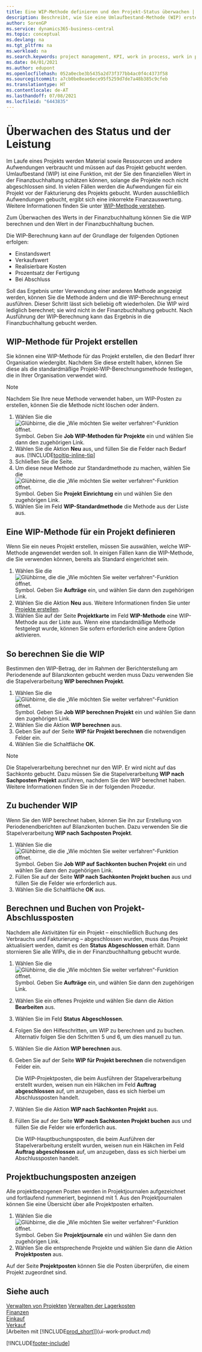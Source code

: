 ```yaml
---
title: Eine WIP-Methode definieren und den Projekt-Status überwachen | Microsoft Docs
description: Beschreibt, wie Sie eine Umlaufbestand-Methode (WIP) erstellen und WIP berechnen können, um den finanziellen Wert von Projekten zu beurteilen, während sie ausgeführt werden.
author: SorenGP
ms.service: dynamics365-business-central
ms.topic: conceptual
ms.devlang: na
ms.tgt_pltfrm: na
ms.workload: na
ms.search.keywords: project management, KPI, work in process, work in progress
ms.date: 04/01/2021
ms.author: edupont
ms.openlocfilehash: 052a0ecbe3b5435a2d73f377bb4ac0f4c4373f58
ms.sourcegitcommit: a7cb0be8eae6ece95f5259d7de7a48b385c9cfeb
ms.translationtype: HT
ms.contentlocale: de-AT
ms.lasthandoff: 07/08/2021
ms.locfileid: "6443835"
---
```

# <a name="monitor-job-progress-and-performance"></a>Überwachen des Status und der Leistung
Im Laufe eines Projekts werden Material sowie Ressourcen und andere Aufwendungen verbraucht und müssen auf das Projekt gebucht werden. Umlaufbestand (WIP) ist eine Funktion, mit der Sie den finanziellen Wert in der Finanzbuchhaltung schätzen können, solange die Projekte noch nicht abgeschlossen sind. In vielen Fällen werden die Aufwendungen für ein Projekt vor der Fakturierung des Projekts gebucht. Wurden ausschließlich Aufwendungen gebucht, ergibt sich eine inkorrekte Finanzauswertung. Weitere Informationen finden Sie unter [WIP-Methode verstehen](projects-understanding-wip.md).

Zum Überwachen des Werts in der Finanzbuchhaltung können Sie die WIP berechnen und den Wert in der Finanzbuchhaltung buchen.

Die WIP-Berechnung kann auf der Grundlage der folgenden Optionen erfolgen:

* Einstandswert
* Verkaufswert
* Realisierbare Kosten
* Prozentsatz der Fertigung
* Bei Abschluss

Soll das Ergebnis unter Verwendung einer anderen Methode angezeigt werden, können Sie die Methode ändern und die WIP-Berechnung erneut ausführen. Dieser Schritt lässt sich beliebig oft wiederholen. Die WIP wird lediglich berechnet; sie wird nicht in der Finanzbuchhaltung gebucht. Nach Ausführung der WIP-Berechnung kann das Ergebnis in die Finanzbuchhaltung gebucht werden.

## <a name="to-create-a-job-wip-method"></a>WIP-Methode für Projekt erstellen
Sie können eine WIP-Methode für das Projekt erstellen, die den Bedarf Ihrer Organisation wiedergibt. Nachdem Sie diese erstellt haben, können Sie diese als die standardmäßige Projekt-WIP-Berechnungsmethode festlegen, die in Ihrer Organisation verwendet wird.  

> [!NOTE]
> Nachdem Sie Ihre neue Methode verwendet haben, um WIP-Posten zu erstellen, können Sie die Methode nicht löschen oder ändern.  

1. Wählen Sie die ![Glühbirne, die die „Wie möchten Sie weiter verfahren“-Funktion öffnet.](media/ui-search/search_small.png "Tell Me-Funktion") Symbol. Geben Sie **Job WIP-Methoden für Projekte** ein und wählen Sie dann den zugehörigen Link.  
2. Wählen Sie die Aktion **Neu** aus, und füllen Sie die Felder nach Bedarf aus. [!INCLUDE[tooltip-inline-tip](includes/tooltip-inline-tip_md.md)]  
3. Schließen Sie die Seite.   
4. Um diese neue Methode zur Standardmethode zu machen, wählen Sie die ![Glühbirne, die die „Wie möchten Sie weiter verfahren“-Funktion öffnet.](media/ui-search/search_small.png "Tell Me-Funktion") Symbol. Geben Sie **Projekt Einrichtung** ein und wählen Sie den zugehörigen Link.  
5. Wählen Sie im Feld **WIP-Standardmethode** die Methode aus der Liste aus.

## <a name="to-define-a-wip-method-for-a-job"></a>Eine WIP-Methode für ein Projekt definieren
Wenn Sie ein neues Projekt erstellen, müssen Sie auswählen, welche WIP-Methode angewendet werden soll. In einigen Fällen kann die WIP-Methode, die Sie verwenden können, bereits als Standard eingerichtet sein.

1. Wählen Sie die ![Glühbirne, die die „Wie möchten Sie weiter verfahren“-Funktion öffnet.](media/ui-search/search_small.png "Tell Me-Funktion") Symbol. Geben Sie **Aufträge** ein, und wählen Sie dann den zugehörigen Link.
2. Wählen Sie die Aktion **Neu** aus. Weitere Informationen finden Sie unter  [Projekte erstellen](projects-how-create-jobs.md).  
3. Wählen Sie auf der Seite **Projektkarte** im Feld **WIP-Methode** eine WIP-Methode aus der Liste aus. Wenn eine standardmäßige Methode festgelegt wurde, können Sie sofern erforderlich eine andere Option aktivieren.  

## <a name="to-calculate-wip"></a>So berechnen Sie die WIP
Bestimmen den WIP-Betrag, der im Rahmen der Berichterstellung am Periodenende auf Bilanzkonten gebucht werden muss Dazu verwenden Sie die Stapelverarbeitung **WIP berechnen Projekt**.  

1. Wählen Sie die ![Glühbirne, die die „Wie möchten Sie weiter verfahren“-Funktion öffnet.](media/ui-search/search_small.png "Tell Me-Funktion") Symbol. Geben Sie **Job WIP berechnen Projekt** ein und wählen Sie dann den zugehörigen Link.  
2. Wählen Sie die Aktion **WIP berechnen** aus.
3. Geben Sie auf der Seite **WIP für Projekt berechnen** die notwendigen Felder ein.
4. Wählen Sie die Schaltfläche **OK**.  

> [!NOTE]  
>   Die Stapelverarbeitung berechnet nur den WIP. Er wird nicht auf das Sachkonto gebucht. Dazu müssen Sie die Stapelverarbeitung **WIP nach Sachposten Projekt** ausführen, nachdem Sie den WIP berechnet haben. Weitere Informationen finden Sie in der folgenden Prozedur.

## <a name="to-post-wip"></a>Zu buchender WIP
Wenn Sie den WIP berechnet haben, können Sie ihn zur Erstellung von Periodenendberichten auf Bilanzkonten buchen. Dazu verwenden Sie die Stapelverarbeitung **WIP nach Sachposten Projekt**.

1. Wählen Sie die ![Glühbirne, die die „Wie möchten Sie weiter verfahren“-Funktion öffnet.](media/ui-search/search_small.png "Tell Me-Funktion") Symbol. Geben Sie **Job WIP auf Sachkonten buchen Projekt** ein und wählen Sie dann den zugehörigen Link.  
2. Füllen Sie auf der Seite **WIP nach Sachkonten Projekt buchen** aus und füllen Sie die Felder wie erforderlich aus.  
3. Wählen Sie die Schaltfläche **OK** aus.

## <a name="to-calculate-and-post-job-completion-entries"></a>Berechnen und Buchen von Projekt-Abschlussposten
Nachdem alle Aktivitäten für ein Projekt – einschließlich Buchung des Verbrauchs und Fakturierung – abgeschlossen wurden, muss das Projekt aktualisiert werden, damit es den **Status** **Abgeschlossen** erhält. Dann stornieren Sie alle WIPs, die in der Finanzbuchhaltung gebucht wurde.

1. Wählen Sie die ![Glühbirne, die die „Wie möchten Sie weiter verfahren“-Funktion öffnet.](media/ui-search/search_small.png "Tell Me-Funktion") Symbol. Geben Sie **Aufträge** ein, und wählen Sie dann den zugehörigen Link.  
2. Wählen Sie ein offenes Projekte und wählen Sie dann die Aktion **Bearbeiten** aus.
3. Wählen Sie im Feld **Status** **Abgeschlossen**.
4. Folgen Sie den Hilfeschritten, um WIP zu berechnen und zu buchen. Alternativ folgen Sie den Schritten 5 und 6, um dies manuell zu tun.  
5. Wählen Sie die Aktion **WIP berechnen** aus.
6. Geben Sie auf der Seite **WIP für Projekt berechnen** die notwendigen Felder ein.  

     Die WIP-Projektposten, die beim Ausführen der Stapelverarbeitung erstellt wurden, weisen nun ein Häkchen im Feld **Auftrag abgeschlossen** auf, um anzugeben, dass es sich hierbei um Abschlussposten handelt.  
7. Wählen Sie die Aktion **WIP nach Sachkonten Projekt** aus.
8. Füllen Sie auf der Seite **WIP nach Sachkonten Projekt buchen** aus und füllen Sie die Felder wie erforderlich aus.  

     Die WIP-Hauptbuchungsposten, die beim Ausführen der Stapelverarbeitung erstellt wurden, weisen nun ein Häkchen im Feld **Auftrag abgeschlossen** auf, um anzugeben, dass es sich hierbei um Abschlussposten handelt.

## <a name="to-view-job-ledger-entries"></a>Projektbuchungsposten anzeigen
Alle projektbezogenen Posten werden in Projektjournalen aufgezeichnet und fortlaufend nummeriert, beginnend mit 1. Aus den Projektjournalen können Sie eine Übersicht über alle Projektposten erhalten.    

1. Wählen Sie die ![Glühbirne, die die „Wie möchten Sie weiter verfahren“-Funktion öffnet.](media/ui-search/search_small.png "Tell Me-Funktion") Symbol. Geben Sie **Projektjournale** ein und wählen Sie dann den zugehörigen Link.
2. Wählen Sie die entsprechende Projekte und wählen Sie dann die Aktion **Projektposten** aus.

Auf der Seite **Projektposten** können Sie die Posten überprüfen, die einem Projekt zugeordnet sind.  

## <a name="see-also"></a>Siehe auch
[Verwalten von Projekten](projects-manage-projects.md)
[Verwalten der Lagerkosten](finance-manage-inventory-costs.md)   
[Finanzen](finance.md)  
[Einkauf](purchasing-manage-purchasing.md)         
[Verkauf](sales-manage-sales.md)      
[Arbeiten mit [!INCLUDE[prod_short](includes/prod_short.md)]](ui-work-product.md)  


[!INCLUDE[footer-include](includes/footer-banner.md)]

